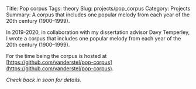 Title: Pop corpus
Tags: theory
Slug: projects/pop_corpus
Category: Projects
Summary: A corpus that includes one popular melody from each year of the 20th century (1900–1999).

In 2019-2020, in collaboration with my dissertation advisor Davy Temperley, I wrote a corpus that includes one popular melody from each year of the 20th century (1900–1999).

For the time being the corpus is hosted at [https://github.com/vanderstel/pop-corpus](https://github.com/vanderstel/pop-corpus).

*Check back in soon for details.*

